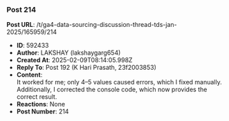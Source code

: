 ### Post 214
**Post URL**: /t/ga4-data-sourcing-discussion-thread-tds-jan-2025/165959/214
- **ID**: 592433
- **Author**: LAKSHAY (lakshaygarg654)
- **Created At**: 2025-02-09T08:14:05.998Z
- **Reply To**: Post 192 (K Hari Prasath, 23f2003853)
- **Content**:  
  It worked for me; only 4–5 values caused errors, which I fixed manually. Additionally, I corrected the console code, which now provides the correct result.
- **Reactions**: None
- **Post Number**: 214

